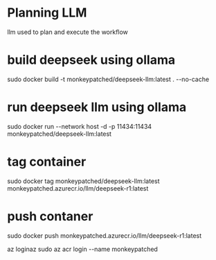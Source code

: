 
# Planning LLM 
llm used to plan and execute the workflow

# build  deepseek using ollama
sudo docker build -t monkeypatched/deepseek-llm:latest . --no-cache

# run deepseek llm using ollama
sudo docker run  --network host -d -p 11434:11434 monkeypatched/deepseek-llm:latest

# tag container
sudo docker tag  monkeypatched/deepseek-llm:latest monkeypatched.azurecr.io/llm/deepseek-r1:latest

# push contaner
sudo docker push monkeypatched.azurecr.io/llm/deepseek-r1:latest



az loginaz 
sudo az acr login --name monkeypatched